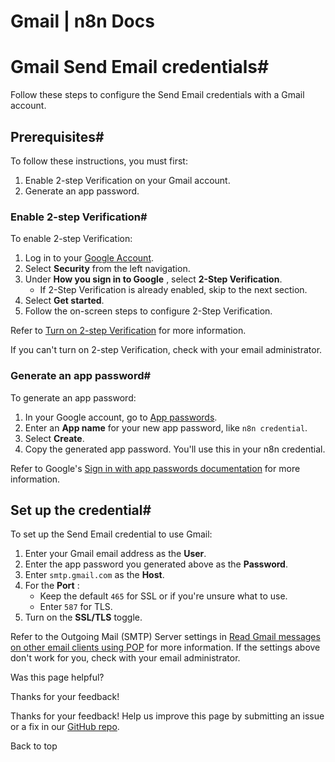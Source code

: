 # Gmail | n8n Docs

[ ](https://github.com/n8n-io/n8n-docs/edit/main/docs/integrations/builtin/credentials/sendemail/gmail.md "Edit this page")

# Gmail Send Email credentials#

Follow these steps to configure the Send Email credentials with a Gmail account.

## Prerequisites#

To follow these instructions, you must first:

  1. Enable 2-step Verification on your Gmail account.
  2. Generate an app password.

### Enable 2-step Verification#

To enable 2-step Verification:

  1. Log in to your [Google Account](https://myaccount.google.com/).
  2. Select **Security** from the left navigation.
  3. Under **How you sign in to Google** , select **2-Step Verification**.
     * If 2-Step Verification is already enabled, skip to the next section.
  4. Select **Get started**.
  5. Follow the on-screen steps to configure 2-Step Verification.

Refer to [Turn on 2-step Verification](https://support.google.com/accounts/answer/185839) for more information.

If you can't turn on 2-step Verification, check with your email administrator.

### Generate an app password#

To generate an app password:

  1. In your Google account, go to [App passwords](https://myaccount.google.com/apppasswords).
  2. Enter an **App name** for your new app password, like `n8n credential`.
  3. Select **Create**.
  4. Copy the generated app password. You'll use this in your n8n credential.

Refer to Google's [Sign in with app passwords documentation](https://support.google.com/accounts/answer/185833?hl=en) for more information.

## Set up the credential#

To set up the Send Email credential to use Gmail:

  1. Enter your Gmail email address as the **User**.
  2. Enter the app password you generated above as the **Password**.
  3. Enter `smtp.gmail.com` as the **Host**.
  4. For the **Port** :
     * Keep the default `465` for SSL or if you're unsure what to use.
     * Enter `587` for TLS.
  5. Turn on the **SSL/TLS** toggle.

Refer to the Outgoing Mail (SMTP) Server settings in [Read Gmail messages on other email clients using POP](https://support.google.com/mail/answer/7104828?hl=en) for more information. If the settings above don't work for you, check with your email administrator.

Was this page helpful? 

Thanks for your feedback! 

Thanks for your feedback! Help us improve this page by submitting an issue or a fix in our [GitHub repo](https://github.com/n8n-io/n8n-docs). 

Back to top